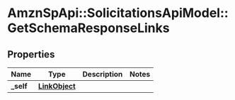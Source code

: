 # AmznSpApi::SolicitationsApiModel::GetSchemaResponseLinks

## Properties
Name | Type | Description | Notes
------------ | ------------- | ------------- | -------------
**_self** | [**LinkObject**](LinkObject.md) |  | 

